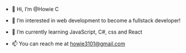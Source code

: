 - 👋 Hi, I’m @Howie C
- 👀 I’m interested in web development to become a fullstack developer!
- 🌱 I’m currently learning JavaScript, C#, css and React 

- 📫 You can reach me at howie3101@gmail.com

<!---
JoyfulReindeer/Ho is a ✨ special ✨ repository because its `README.md` (this file) appears on your GitHub profile.
You can click the Preview link to take a look at your changes.
--->

